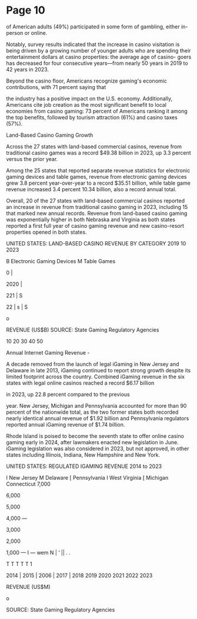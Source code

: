 # Page 10

of American adults (49%) participated in some form of
gambling, either in-person or online.

Notably, survey results indicated that the increase in
casino visitation is being driven by a growing number
of younger adults who are spending their entertainment
dollars at casino properties: the average age of casino-
goers has decreased for four consecutive years—from
nearly 50 years in 2019 to 42 years in 2023.

Beyond the casino floor, Americans recognize gaming's
economic contributions, with 71 percent saying that

the industry has a positive impact on the U.S. economy.
Additionally, Americans cite job creation as the most
significant benefit to local economies from casino gaming:
73 percent of Americans ranking it among the top benefits,
followed by tourism attraction (61%) and casino taxes (57%).

Land-Based Casino Gaming Growth

Across the 27 states with land-based commercial casinos,
revenue from traditional casino games was a record
$49.38 billion in 2023, up 3.3 percent versus the prior year.

Among the 25 states that reported separate revenue
statistics for electronic gaming devices and table games,
revenue from electronic gaming devices grew 3.8 percent
year-over-year to a record $35.51 billion, while table game
revenue increased 3.4 percent 10.34 billion, also a record
annual total.

Overall, 20 of the 27 states with land-based commercial
casinos reported an increase in revenue from traditional
casino gaming in 2023, including 15 that marked new
annual records. Revenue from land-based casino gaming
was exponentially higher in both Nebraska and Virginia
as both states reported a first full year of casino gaming
revenue and new casino-resort properties opened in
both states.

UNITED STATES: LAND-BASED CASINO REVENUE BY
CATEGORY
2019 10 2023

B Electronic Gaming Devices M Table Games

0 |

2020 |

221 | S

22 |
s | S

o

REVENUE (US$B)
SOURCE: State Gaming Regulatory Agencies

10 20 30 40 50

Annual Internet Gaming Revenue -

A decade removed from the launch of legal iGaming in
New Jersey and Delaware in late 2013, iGaming continued
to report strong growth despite its limited footprint across
the country. Combined iGaming revenue in the six states
with legal online casinos reached a record $6.17 billion

in 2023, up 22.8 percent compared to the previous

year. New Jersey, Michigan and Pennsylvania accounted
for more than 90 percent of the nationwide total, as the
two former states both recorded nearly identical annual
revenue of $1.92 billion and Pennsylvania regulators
reported annual iGaming revenue of $1.74 billion.

Rhode Island is poised to become the seventh state to
offer online casino gaming early in 2024, after lawmakers
enacted new legislation in June. iGaming legislation was
also considered in 2023, but not approved, in other states
including lllinois, Indiana, New Hampshire and New York.

UNITED STATES: REGULATED IGAMING REVENUE
2014 to 2023

I New Jersey M Delaware [ Pennsylvania
I West Virginia [ Michigan Connecticut
7,000

6,000

5,000

4,000 —

3,000

2,000

1,000 — I
— wem N | ‘ || . .

T T T T T 1

2014 | 2015 | 2006 | 2017 | 2018 2019 2020 2021 2022 2023

REVENUE (US$M)

o

SOURCE: State Gaming Regulatory Agencies

